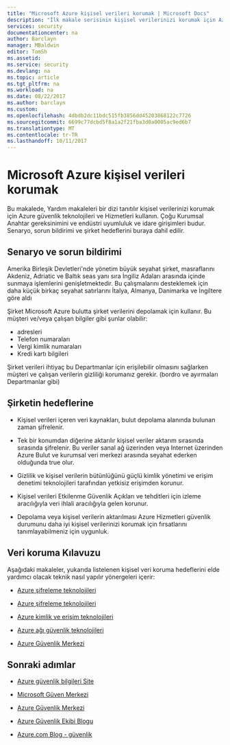 ```yaml
---
title: "Microsoft Azure kişisel verileri korumak | Microsoft Docs"
description: "İlk makale serisinin kişisel verilerinizi korumak için Azure kullanmanıza yardımcı olması için makaleleri"
services: security
documentationcenter: na
author: Barclayn
manager: MBaldwin
editor: TomSh
ms.assetid: 
ms.service: security
ms.devlang: na
ms.topic: article
ms.tgt_pltfrm: na
ms.workload: na
ms.date: 08/22/2017
ms.author: barclayn
ms.custom: 
ms.openlocfilehash: 4dbdb2dc11bdc515fb3856dd45203868122c7726
ms.sourcegitcommit: 6699c77dcbd5f8a1a2f21fba3d0a0005ac9ed6b7
ms.translationtype: MT
ms.contentlocale: tr-TR
ms.lasthandoff: 10/11/2017
---
```

# <a name="protect-personal-data-in-microsoft-azure"></a>Microsoft Azure kişisel verileri korumak

Bu makalede, Yardım makaleleri bir dizi tanıtılır kişisel verilerinizi korumak için Azure güvenlik teknolojileri ve Hizmetleri kullanın. Çoğu Kurumsal Anahtar gereksinimini ve endüstri uyumluluk ve idare girişimleri budur. Senaryo, sorun bildirimi ve şirket hedeflerini buraya dahil edilir.

## <a name="scenario-and-problem-statement"></a>Senaryo ve sorun bildirimi

Amerika Birleşik Devletleri'nde yönetim büyük seyahat şirket, masraflarını Akdeniz, Adriatic ve Baltık seas yanı sıra İngiliz Adaları arasında içinde sunmaya işlemlerini genişletmektedir. Bu çalışmalarını desteklemek için daha küçük birkaç seyahat satırlarını İtalya, Almanya, Danimarka ve İngiltere göre aldı

Şirket Microsoft Azure bulutta şirket verilerini depolamak için kullanır. Bu müşteri ve/veya çalışan bilgiler gibi şunlar olabilir:

- adresleri
- Telefon numaraları
- Vergi kimlik numaraları
- Kredi kartı bilgileri

Şirket verileri ihtiyaç bu Departmanlar için erişilebilir olmasını sağlarken müşteri ve çalışan verilerin gizliliği korumanız gerekir. (bordro ve ayırmaları Departmanlar gibi)

## <a name="company-goals"></a>Şirketin hedeflerine 

- Kişisel verileri içeren veri kaynakları, bulut depolama alanında bulunan zaman şifrelenir.

- Tek bir konumdan diğerine aktarılır kişisel veriler aktarım sırasında sırasında şifrelenir. Bu veriler sanal ağ üzerinden veya Internet üzerinden Azure Bulut ve kurumsal veri merkezi arasında seyahat ederken olduğunda true olur.

- Gizlilik ve kişisel verilerin bütünlüğünü güçlü kimlik yönetimi ve erişim denetimi teknolojileri tarafından yetkisiz erişimden korunur.

- Kişisel verileri Etkilenme Güvenlik Açıkları ve tehditleri için izleme aracılığıyla veri ihlali aracılığıyla gelen korunur.

- Depolama veya kişisel verilerin aktarılması Azure Hizmetleri güvenlik durumunu daha iyi kişisel verilerinizi korumak için fırsatlarını tanımlayabilmeniz için uygunluk.

## <a name="data-protection-guidance"></a>Veri koruma Kılavuzu

Aşağıdaki makaleler, yukarıda listelenen kişisel veri koruma hedeflerini elde yardımcı olacak teknik nasıl yapılır yönergeleri içerir:

- [Azure şifreleme teknolojileri](protect-personal-data-at-rest.md)

- [Azure şifreleme teknolojileri](protect-personal-data-in-transit-encryption.md)

- [Azure kimlik ve erişim teknolojileri](protect-personal-data-identity-access-controls.md)

- [Azure ağı güvenlik teknolojileri](protect-personal-data-network-security.md)

- [Azure Güvenlik Merkezi](protect-personal-data-azure-security-center.md)



## <a name="next-steps"></a>Sonraki adımlar

- [Azure güvenlik bilgileri Site](https://aka.ms/AzureSecInfo)

- [Microsoft Güven Merkezi](https://www.microsoft.com/TrustCenter/default.aspx)

- [Azure Güvenlik Merkezi](https://azure.microsoft.com/services/security-center/)

- [Azure Güvenlik Ekibi Blogu](https://www.azuresecurityorg)

- [Azure.com Blog - güvenlik](https://azure.microsoft.com/blog/topics/security/)
